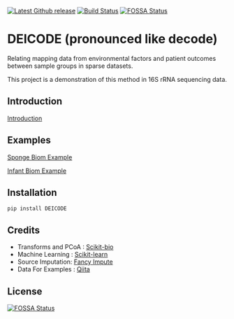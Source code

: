 [![Latest Github release](https://img.shields.io/github/release/cjm007/DEICODE.svg)](https://github.com/cjm007/DEICODE/releases/latest)
[![Build Status](https://travis-ci.org/cjm007/DEICODE.svg?branch=master)](https://travis-ci.org/cjm007/DEICODE)
[![FOSSA Status](https://app.fossa.io/api/projects/git%2Bgithub.com%2Fcjm007%2FDEICODE.svg?type=shield)](https://app.fossa.io/projects/git%2Bgithub.com%2Fcjm007%2FDEICODE?ref=badge_shield)

# DEICODE (pronounced like decode)

Relating mapping data from environmental factors and patient outcomes between sample groups in sparse datasets.

This project is a demonstration of this method in 16S rRNA sequencing data. 

## Introduction

[Introduction](https://github.com/cjm007/DEICODE/blob/master/Examples/Introduction.ipynb)

## Examples

[Sponge Biom Example](https://github.com/cjm007/DEICODE/blob/master/Examples/sponge_biom.ipynb)

[Infant Biom Example](https://github.com/cjm007/DEICODE/blob/master/Examples/infant_biom.ipynb)

## Installation

    pip install DEICODE

## Credits

- Transforms and PCoA : [Scikit-bio](https://github.com/biocore/scikit-bio)
- Machine Learning : [Scikit-learn](https://github.com/scikit-learn/scikit-learn)
- Source Imputation: [Fancy Impute](https://github.com/hammerlab/fancyimpute)
- Data For Examples : [Qiita](https://qiita.ucsd.edu/)


## License
[![FOSSA Status](https://app.fossa.io/api/projects/git%2Bgithub.com%2Fcjm007%2FDEICODE.svg?type=large)](https://app.fossa.io/projects/git%2Bgithub.com%2Fcjm007%2FDEICODE?ref=badge_large)